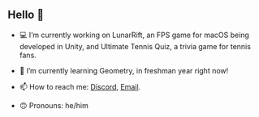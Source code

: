 ## Hello 👋

- 💻 I’m currently working on LunarRift, an FPS game for macOS being developed in Unity, and Ultimate Tennis Quiz, a trivia game for tennis fans.

- 📐 I’m currently learning Geometry, in freshman year right now!
 
- 📫 How to reach me: [Discord](https://discordapp.com/users/463024798784815105/), [Email](https://mail.google.com/mail/u/0/?fs=1&to=jameshug678@gmail.com&tf=cm).

- 🙃 Pronouns: he/him
